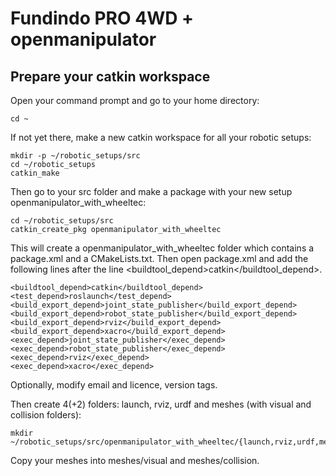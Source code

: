 # Fundindo PRO 4WD + openmanipulator

## Prepare your catkin workspace

Open your command prompt and go to your home directory:

```
cd ~
```


If not yet there, make a new catkin workspace for all your robotic setups:

```
mkdir -p ~/robotic_setups/src
cd ~/robotic_setups
catkin_make 
```


Then go to your src folder and make a package with your new setup openmanipulator_with_wheeltec:


```
cd ~/robotic_setups/src
catkin_create_pkg openmanipulator_with_wheeltec
```

This will create a openmanipulator_with_wheeltec folder which contains a package.xml and a CMakeLists.txt. Then open package.xml and add the following lines after the line <buildtool_depend>catkin</buildtool_depend>.

```
<buildtool_depend>catkin</buildtool_depend>
<test_depend>roslaunch</test_depend>
<build_export_depend>joint_state_publisher</build_export_depend>
<build_export_depend>robot_state_publisher</build_export_depend>
<build_export_depend>rviz</build_export_depend>
<build_export_depend>xacro</build_export_depend>
<exec_depend>joint_state_publisher</exec_depend>
<exec_depend>robot_state_publisher</exec_depend>
<exec_depend>rviz</exec_depend>
<exec_depend>xacro</exec_depend>
```


Optionally, modify email and licence, version tags.

Then create 4(+2) folders: launch, rviz, urdf and meshes (with visual and collision folders):


```
mkdir ~/robotic_setups/src/openmanipulator_with_wheeltec/{launch,rviz,urdf,meshes,meshes/visual,meshes/collision}
```

Copy your meshes into meshes/visual and meshes/collision.
